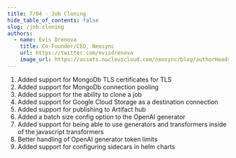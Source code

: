 ```yaml
---
title: 7/04 - Job Cloning
hide_table_of_contents: false
slug: /job-cloning
authors:
  - name: Evis Drenova
    title: Co-Founder/CEO, Neosync
    url: https://twitter.com/evisdrenova
    image_url: https://assets.nucleuscloud.com/neosync/blog/authorHeadshots/evis.png
---
```


1. Added support for MongoDb TLS certificates for TLS
2. Added support for MongoDb connection pooling
3. Added support for the ability to clone a job
4. Added support for Google Cloud Storage as a destination connection
5. Added support for publishing to Artifact hub
6. Added a batch size config option to the OpenAI generator
7. Added support for being able to use generators and transformers inside of the javascript transformers
8. Better handling of OpenAI generator token limits
9. Added support for configuring sidecars in helm charts
